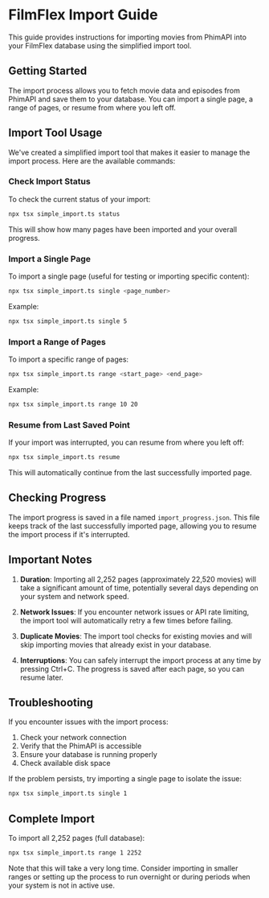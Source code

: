 # FilmFlex Import Guide

This guide provides instructions for importing movies from PhimAPI into your FilmFlex database using the simplified import tool.

## Getting Started

The import process allows you to fetch movie data and episodes from PhimAPI and save them to your database. You can import a single page, a range of pages, or resume from where you left off.

## Import Tool Usage

We've created a simplified import tool that makes it easier to manage the import process. Here are the available commands:

### Check Import Status

To check the current status of your import:

```bash
npx tsx simple_import.ts status
```

This will show how many pages have been imported and your overall progress.

### Import a Single Page

To import a single page (useful for testing or importing specific content):

```bash
npx tsx simple_import.ts single <page_number>
```

Example:
```bash
npx tsx simple_import.ts single 5
```

### Import a Range of Pages

To import a specific range of pages:

```bash
npx tsx simple_import.ts range <start_page> <end_page>
```

Example:
```bash
npx tsx simple_import.ts range 10 20
```

### Resume from Last Saved Point

If your import was interrupted, you can resume from where you left off:

```bash
npx tsx simple_import.ts resume
```

This will automatically continue from the last successfully imported page.

## Checking Progress

The import progress is saved in a file named `import_progress.json`. This file keeps track of the last successfully imported page, allowing you to resume the import process if it's interrupted.

## Important Notes

1. **Duration**: Importing all 2,252 pages (approximately 22,520 movies) will take a significant amount of time, potentially several days depending on your system and network speed.

2. **Network Issues**: If you encounter network issues or API rate limiting, the import tool will automatically retry a few times before failing.

3. **Duplicate Movies**: The import tool checks for existing movies and will skip importing movies that already exist in your database.

4. **Interruptions**: You can safely interrupt the import process at any time by pressing Ctrl+C. The progress is saved after each page, so you can resume later.

## Troubleshooting

If you encounter issues with the import process:

1. Check your network connection
2. Verify that the PhimAPI is accessible
3. Ensure your database is running properly
4. Check available disk space

If the problem persists, try importing a single page to isolate the issue:

```bash
npx tsx simple_import.ts single 1
```

## Complete Import

To import all 2,252 pages (full database):

```bash
npx tsx simple_import.ts range 1 2252
```

Note that this will take a very long time. Consider importing in smaller ranges or setting up the process to run overnight or during periods when your system is not in active use.